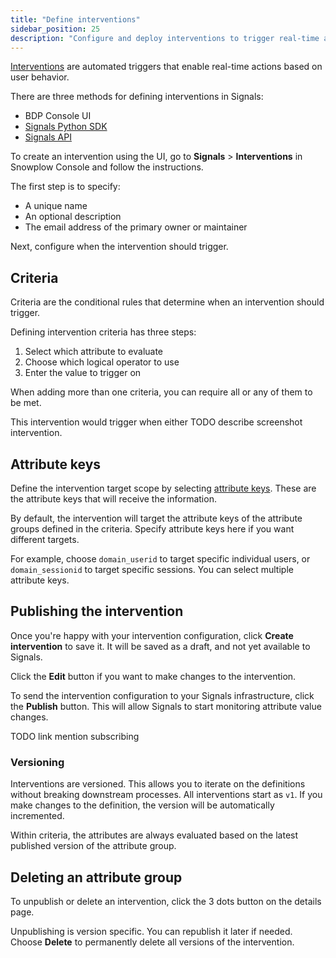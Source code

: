 ```yaml
---
title: "Define interventions"
sidebar_position: 25
description: "Configure and deploy interventions to trigger real-time actions based on user attribute changes in Snowplow Signals."
---
```


[Interventions](/docs/signals/concepts/index.md#interventions) are automated triggers that enable real-time actions based on user behavior.

There are three methods for defining interventions in Signals:
* BDP Console UI
* [Signals Python SDK](/docs/signals/define-interventions/using-python-sdk/index.md)
* [Signals API](/docs/signals/connection/index.md#signals-api)

To create an intervention using the UI, go to **Signals** > **Interventions** in Snowplow Console and follow the instructions.

The first step is to specify:
* A unique name
* An optional description
* The email address of the primary owner or maintainer

<!-- TODO image create intervention -->

Next, configure when the intervention should trigger.

## Criteria

Criteria are the conditional rules that determine when an intervention should trigger.

Defining intervention criteria has three steps:
1. Select which attribute to evaluate
2. Choose which logical operator to use
3. Enter the value to trigger on

<!-- TODO image select attribute etc -->

When adding more than one criteria, you can require all or any of them to be met.

<!-- TODO image 2 criteria -->

This intervention would trigger when either TODO describe screenshot intervention.

## Attribute keys

Define the intervention target scope by selecting [attribute keys](/docs/signals/concepts/index.md#attribute-keys). These are the attribute keys that will receive the information.

By default, the intervention will target the attribute keys of the attribute groups defined in the criteria. Specify attribute keys here if you want different targets.

For example, choose `domain_userid` to target specific individual users, or `domain_sessionid` to target specific sessions. You can select multiple attribute keys.

<!-- TODO image add attribute keys -->

## Publishing the intervention

Once you're happy with your intervention configuration, click **Create intervention** to save it. It will be saved as a draft, and not yet available to Signals.

<!-- TODO image details page, not yet published -->

Click the **Edit** button if you want to make changes to the intervention.

To send the intervention configuration to your Signals infrastructure, click the **Publish** button. This will allow Signals to start monitoring attribute value changes.

TODO link mention subscribing

### Versioning

Interventions are versioned. This allows you to iterate on the definitions without breaking downstream processes. All interventions start as `v1`. If you make changes to the definition, the version will be automatically incremented.

Within criteria, the attributes are always evaluated based on the latest published version of the attribute group.

## Deleting an attribute group

To unpublish or delete an intervention, click the 3 dots button on the details page.

<!-- TODO image details page button -->

Unpublishing is version specific. You can republish it later if needed. Choose **Delete** to permanently delete all versions of the intervention.
